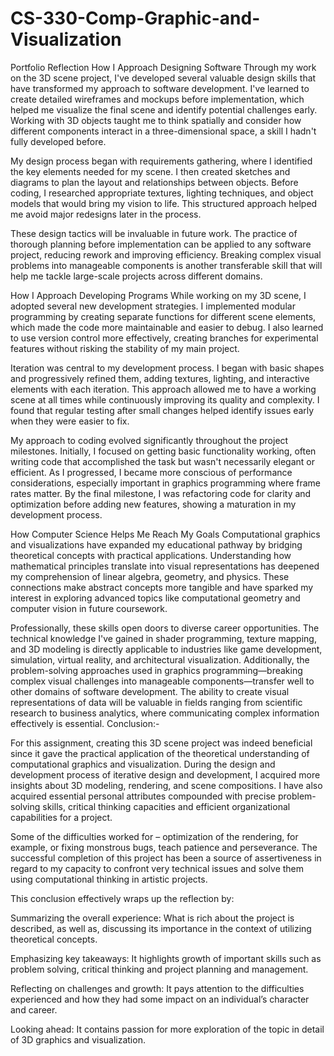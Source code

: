 # CS-330-Comp-Graphic-and-Visualization
Portfolio Reflection
How I Approach Designing Software
Through my work on the 3D scene project, I've developed several valuable design skills that have transformed my approach to software development. I've learned to create detailed wireframes and mockups before implementation, which helped me visualize the final scene and identify potential challenges early. Working with 3D objects taught me to think spatially and consider how different components interact in a three-dimensional space, a skill I hadn't fully developed before.

My design process began with requirements gathering, where I identified the key elements needed for my scene. I then created sketches and diagrams to plan the layout and relationships between objects. Before coding, I researched appropriate textures, lighting techniques, and object models that would bring my vision to life. This structured approach helped me avoid major redesigns later in the process.

These design tactics will be invaluable in future work. The practice of thorough planning before implementation can be applied to any software project, reducing rework and improving efficiency. Breaking complex visual problems into manageable components is another transferable skill that will help me tackle large-scale projects across different domains.

How I Approach Developing Programs
While working on my 3D scene, I adopted several new development strategies. I implemented modular programming by creating separate functions for different scene elements, which made the code more maintainable and easier to debug. I also learned to use version control more effectively, creating branches for experimental features without risking the stability of my main project.

Iteration was central to my development process. I began with basic shapes and progressively refined them, adding textures, lighting, and interactive elements with each iteration. This approach allowed me to have a working scene at all times while continuously improving its quality and complexity. I found that regular testing after small changes helped identify issues early when they were easier to fix.

My approach to coding evolved significantly throughout the project milestones. Initially, I focused on getting basic functionality working, often writing code that accomplished the task but wasn't necessarily elegant or efficient. As I progressed, I became more conscious of performance considerations, especially important in graphics programming where frame rates matter. By the final milestone, I was refactoring code for clarity and optimization before adding new features, showing a maturation in my development process.

How Computer Science Helps Me Reach My Goals
Computational graphics and visualizations have expanded my educational pathway by bridging theoretical concepts with practical applications. Understanding how mathematical principles translate into visual representations has deepened my comprehension of linear algebra, geometry, and physics. These connections make abstract concepts more tangible and have sparked my interest in exploring advanced topics like computational geometry and computer vision in future coursework.

Professionally, these skills open doors to diverse career opportunities. The technical knowledge I've gained in shader programming, texture mapping, and 3D modeling is directly applicable to industries like game development, simulation, virtual reality, and architectural visualization. Additionally, the problem-solving approaches used in graphics programming—breaking complex visual challenges into manageable components—transfer well to other domains of software development. The ability to create visual representations of data will be valuable in fields ranging from scientific research to business analytics, where communicating complex information effectively is essential. Conclusion:-



For this assignment, creating this 3D scene project was indeed beneficial since it gave the practical application of the theoretical understanding of computational graphics and visualization. During the design and development process of iterative design and development, I acquired more insights about 3D modeling, rendering, and scene compositions. I have also acquired essential personal attributes compounded with precise problem-solving skills, critical thinking capacities and efficient organizational capabilities for a project.



Some of the difficulties worked for – optimization of the rendering, for example, or fixing monstrous bugs, teach patience and perseverance. The successful completion of this project has been a source of assertiveness in regard to my capacity to confront very technical issues and solve them using computational thinking in artistic projects.



This conclusion effectively wraps up the reflection by:

Summarizing the overall experience: What is rich about the project is described, as well as, discussing its importance in the context of utilizing theoretical concepts.

Emphasizing key takeaways: It highlights growth of important skills such as problem solving, critical thinking and project planning and management.



Reflecting on challenges and growth: It pays attention to the difficulties experienced and how they had some impact on an individual’s character and career.

Looking ahead: It contains passion for more exploration of the topic in detail of 3D graphics and visualization.
